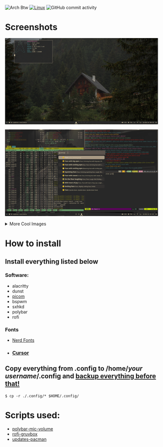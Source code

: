 ![Arch Btw](https://img.shields.io/badge/Arch%20Linux-white?style=flat&logo=archlinux&logoColor=1793d1&link=https%3A%2F%2Farchlinux.org%2F)
[![Linux](https://img.shields.io/badge/Linux-%23.svg?logo=linux&color=FCC624&logoColor=black)](https://www.linux.org/)
![GitHub commit activity](https://img.shields.io/github/commit-activity/m/gedon76/dotfiles)


# Screenshots

![cool image](/images/screenshot.png?raw=true "How it should look")

![another cool image](/images/unixporn.png?raw=true "Busy")

<details>
<summary>More Cool Images</summary>

![rofi](/images/rofi.png?raw=true "Rofi")

![browsing](/images/browsing.png "Firefox")

</details>

# How to install
## Install everything listed below
### Software:
- alacritty
- dunst
- [picom](https://github.com/fdev31/picom)
- bspwm
- sxhkd
- polybar
- rofi

### Fonts
- [Nerd Fonts](https://www.nerdfonts.com/)

- ### [Cursor](https://github.com/sainnhe/capitaine-cursors)

## Copy everything from .config to /home/*your username*/.config and <ins>backup everything before that!</ins>
`$ cp -r ./.config/* $HOME/.config/`


# Scripts used:
- [polybar-mic-volume](https://github.com/MarcDonald/polybar-mic-volume)
- [rofi-gruvbox](https://github.com/hiimsergey/rofi-gruvbox-material)
- [updates-pacman](https://github.com/polybar/polybar-scripts/tree/master/polybar-scripts/updates-pacman)
